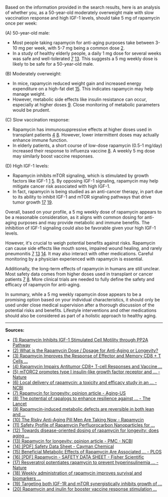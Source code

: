 Based on the information provided in the search results, here is an analysis of whether you, as a 50-year-old moderately overweight male with slow vaccination response and high IGF-1 levels, should take 5 mg of rapamycin once per week:

(A) 50-year-old male:

*   Most people taking rapamycin for anti-aging purposes take between 3-10 mg per week, with 5-7 mg being a common dose [2](https://www.rapamycin.news/t/what-is-the-rapamycin-dose-dosage-for-anti-aging-or-longevity/102).
*   In a study of healthy elderly people, a daily 1 mg dose for several weeks was safe and well-tolerated [7](https://www.aging-us.com/article/102355/text) [13](https://www.ncbi.nlm.nih.gov/pmc/articles/PMC6814615/). This suggests a 5 mg weekly dose is likely to be safe for a 50-year-old male.

(B) Moderately overweight:

*   In mice, rapamycin reduced weight gain and increased energy expenditure on a high-fat diet [15](https://journals.plos.org/plosone/article?id=10.1371%2Fjournal.pone.0092684). This indicates rapamycin may help manage weight.
*   However, metabolic side effects like insulin resistance can occur, especially at higher doses [9](https://www.aging-us.com/article/100688/text). Close monitoring of metabolic parameters would be prudent.

(C) Slow vaccination response:

*   Rapamycin has immunosuppressive effects at higher doses used in transplant patients [4](https://aacrjournals.org/cancerres/article/75/16/3279/605798/Rapamycin-Impairs-Antitumor-CD8-T-cell-Responses) [8](https://www.thelancet.com/journals/lanhl/article/PIIS2666-7568%2820%2930068-4/fulltext). However, lower intermittent doses may actually enhance immune function.
*   In elderly patients, a short course of low-dose rapamycin (0.5-1 mg/day) increased their response to influenza vaccine [8](https://www.thelancet.com/journals/lanhl/article/PIIS2666-7568%2820%2930068-4/fulltext). A weekly 5 mg dose may similarly boost vaccine responses.

(D) High IGF-1 levels:

*   Rapamycin inhibits mTOR signaling, which is stimulated by growth factors like IGF-1 [1](https://journals.plos.org/plosone/article?id=10.1371%2Fjournal.pone.0010578) [5](https://www.nature.com/articles/cr2015133). By opposing IGF-1 signaling, rapamycin may help mitigate cancer risk associated with high IGF-1.
*   In fact, rapamycin is being studied as an anti-cancer therapy, in part due to its ability to inhibit IGF-1 and mTOR signaling pathways that drive tumor growth [17](https://www.nature.com/articles/cddis2012202) [19](https://bmccancer.biomedcentral.com/articles/10.1186/1471-2407-13-170).

Overall, based on your profile, a 5 mg weekly dose of rapamycin appears to be a reasonable consideration, as it aligns with common dosing for anti-aging purposes and may provide metabolic and immune benefits. The inhibition of IGF-1 signaling could also be favorable given your high IGF-1 levels.

However, it's crucial to weigh potential benefits against risks. Rapamycin can cause side effects like mouth sores, impaired wound healing, and rarely pneumonitis [7](https://www.aging-us.com/article/102355/text) [13](https://www.ncbi.nlm.nih.gov/pmc/articles/PMC6814615/) [14](https://cdn.caymanchem.com/cdn/msds/13346m.pdf). It may also interact with other medications. Careful monitoring by a physician experienced with rapamycin is essential.

Additionally, the long-term effects of rapamycin in humans are still unclear. Most safety data comes from higher doses used in transplant or cancer patients [7](https://www.aging-us.com/article/102355/text) [8](https://www.thelancet.com/journals/lanhl/article/PIIS2666-7568%2820%2930068-4/fulltext). More clinical trials are needed to fully define the safety and efficacy of rapamycin for anti-aging.

In summary, while a 5 mg weekly rapamycin dose appears to be a promising option based on your individual characteristics, it should only be used under close medical supervision after a thorough discussion of the potential risks and benefits. Lifestyle interventions and other medications should also be considered as part of a holistic approach to healthy aging.

---
**Sources:**
- [(1) Rapamycin Inhibits IGF-1 Stimulated Cell Motility through PP2A Pathway](https://journals.plos.org/plosone/article?id=10.1371%2Fjournal.pone.0010578)
- [(2) What is the Rapamycin Dose / Dosage for Anti-Aging or Longevity?](https://www.rapamycin.news/t/what-is-the-rapamycin-dose-dosage-for-anti-aging-or-longevity/102)
- [(3) Rapamycin Improves the Response of Effector and Memory CD8 + T Cells ...](https://www.ncbi.nlm.nih.gov/pmc/articles/PMC8191465/)
- [(4) Rapamycin Impairs Antitumor CD8+ T-cell Responses and Vaccine ...](https://aacrjournals.org/cancerres/article/75/16/3279/605798/Rapamycin-Impairs-Antitumor-CD8-T-cell-Responses)
- [(5) mTORC2 promotes type I insulin-like growth factor receptor and ... - Nature](https://www.nature.com/articles/cr2015133)
- [(6) Local delivery of rapamycin: a toxicity and efficacy study in an ... - NCBI](https://www.ncbi.nlm.nih.gov/pmc/articles/PMC3129273/)
- [(7) Rapamycin for longevity: opinion article - Aging-US](https://www.aging-us.com/article/102355/text)
- [(8) The potential of rapalogs to enhance resilience against ... - The Lancet](https://www.thelancet.com/journals/lanhl/article/PIIS2666-7568%2820%2930068-4/fulltext)
- [(9) Rapamycin-induced metabolic defects are reversible in both lean and ...](https://www.aging-us.com/article/100688/text)
- [(10) The Risky Anti-Aging Pill Men Are Taking Now - Rapamycin](https://www.menshealth.com/health/a28440858/anti-aging-rapamycin/)
- [(11) Safety Profile of Rapamycin Perfluorocarbon Nanoparticles for ...](https://www.mdpi.com/2079-4991/12/3/336)
- [(12) Towards disease-oriented dosing of rapamycin for longevity: does aging ...](https://www.ncbi.nlm.nih.gov/pmc/articles/PMC10415559/)
- [(13) Rapamycin for longevity: opinion article - PMC - NCBI](https://www.ncbi.nlm.nih.gov/pmc/articles/PMC6814615/)
- [(14) \[PDF\] Safety Data Sheet - Cayman Chemical](https://cdn.caymanchem.com/cdn/msds/13346m.pdf)
- [(15) Beneficial Metabolic Effects of Rapamycin Are Associated ... - PLOS](https://journals.plos.org/plosone/article?id=10.1371%2Fjournal.pone.0092684)
- [(16) \[PDF\] Rapamycin - SAFETY DATA SHEET - Fisher Scientific](https://www.fishersci.com/store/msds?countryCode=US&language=en&partNumber=BP29631&productDescription=RAPAMYCIN&vendorId=VN00033897)
- [(17) Resveratrol potentiates rapamycin to prevent hyperinsulinemia ... - Nature](https://www.nature.com/articles/cddis2012202)
- [(18) Weekly administration of rapamycin improves survival and biomarkers ...](https://www.ncbi.nlm.nih.gov/pmc/articles/PMC4326934/)
- [(19) Targeting both IGF-1R and mTOR synergistically inhibits growth of ...](https://bmccancer.biomedcentral.com/articles/10.1186/1471-2407-13-170)
- [(20) Rapamycin and inulin for booster vaccine response stimulation ...](https://www.ncbi.nlm.nih.gov/pmc/articles/PMC9477178/)